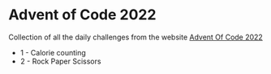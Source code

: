 # Advent of Code 2022

Collection of all the daily challenges from the website [Advent Of Code 2022](https://adventofcode.com/2022)

- 1 - Calorie counting
- 2 - Rock Paper Scissors